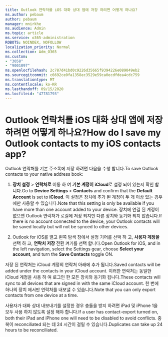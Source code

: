 ```yaml
---
title: Outlook 연락처를 iOS 대화 상대 앱에 저장 하려면 어떻게 하나요?
ms.author: pebaum
author: pebaum
manager: mnirkhe
ms.audience: Admin
ms.topic: article
ms.service: o365-administration
ROBOTS: NOINDEX, NOFOLLOW
localization_priority: Normal
ms.collection: Adm_O365
ms.custom:
- "3058"
- "9001097"
ms.openlocfilehash: 2c787d41bd0c9226d35665f9394226e089049eb2
ms.sourcegitcommit: c6692ce0fa1358ec3529e59ca0ecdfdea4cdc759
ms.translationtype: MT
ms.contentlocale: ko-KR
ms.lasthandoff: 09/15/2020
ms.locfileid: "47781793"
---
```

# <a name="how-do-i-save-my-outlook-contacts-to-my-ios-contacts-app"></a><span data-ttu-id="32cae-102">Outlook 연락처를 iOS 대화 상대 앱에 저장 하려면 어떻게 하나요?</span><span class="sxs-lookup"><span data-stu-id="32cae-102">How do I save my Outlook contacts to my iOS contacts app?</span></span>

<span data-ttu-id="32cae-103">Outlook 연락처를 기본 주소록에 저장 하려면 다음을 수행 합니다.</span><span class="sxs-lookup"><span data-stu-id="32cae-103">To save Outlook contacts to your native address book:</span></span>
 
1. <span data-ttu-id="32cae-104">**장치 설정**  >  **연락처로** 이동 하 여 **기본 계정이** **iCloud**로 설정 되어 있는지 확인 합니다.</span><span class="sxs-lookup"><span data-stu-id="32cae-104">Go to **Device Settings** > **Contacts** and confirm that the **Default Account** is set to **iCloud**.</span></span> <span data-ttu-id="32cae-105">이 설정은 장치에 추가 된 계정이 두 개 이상 있는 경우에만 사용할 수 있습니다.</span><span class="sxs-lookup"><span data-stu-id="32cae-105">Note that this setting is only be available if you have more than one account added to your device.</span></span> <span data-ttu-id="32cae-106">장치에 연결 된 계정이 없으면 Outlook 연락처가 로컬에 저장 되지만 다른 장치와 동기화 되지 않습니다.</span><span class="sxs-lookup"><span data-stu-id="32cae-106">If there is no account connected to the device, your Outlook contacts will be saved locally but will not be synced to other devices.</span></span>
 
2. <span data-ttu-id="32cae-107">Outlook for iOS를 열고 왼쪽 탐색 창에서 설정 기어를 선택 하 고, **사용자 계정을**선택 하 고, **연락처 저장** 전환 켜기를 선택 합니다.</span><span class="sxs-lookup"><span data-stu-id="32cae-107">Open Outlook for iOS, and in the left navigation, select the Settings gear, choose **Select your account**, and turn the **Save Contacts** toggle ON.</span></span>
 
<span data-ttu-id="32cae-108">저장 된 연락처는 iCloud 계정의 연락처 아래에 추가 됩니다.</span><span class="sxs-lookup"><span data-stu-id="32cae-108">Saved contacts will be added under the contacts in your iCloud account.</span></span> <span data-ttu-id="32cae-109">이러한 연락처는 동일한 iCloud 계정을 사용 하 여 로그인 한 모든 장치와 동기화 됩니다.</span><span class="sxs-lookup"><span data-stu-id="32cae-109">These contacts will sync to all devices that are signed in with the same iCloud account.</span></span> <span data-ttu-id="32cae-110">한 번에 하나의 장치 에서만 연락처를 내보낼 수 있습니다.</span><span class="sxs-lookup"><span data-stu-id="32cae-110">Note that you can only export contacts from one device at a time.</span></span>
 
<span data-ttu-id="32cae-111">사용자가 대화 상대 내보내기를 설정한 경우 충돌을 방지 하려면 iPad 및 iPhone 1을 모두 사용 하지 않도록 설정 해야 합니다.</span><span class="sxs-lookup"><span data-stu-id="32cae-111">If a user has contact-export turned on, both their iPad and iPhone one will need to be disabled to avoid conflicts.</span></span> <span data-ttu-id="32cae-112">중복이 reconciliated 되는 데 24 시간이 걸릴 수 있습니다.</span><span class="sxs-lookup"><span data-stu-id="32cae-112">Duplicates can take up 24 hours to be reconciliated.</span></span>